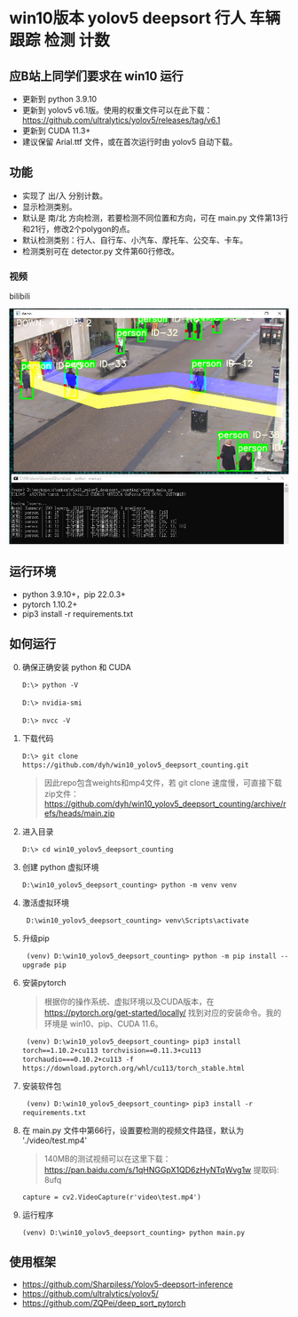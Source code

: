 # win10版本 yolov5 deepsort 行人 车辆 跟踪 检测 计数

## 应B站上同学们要求在 win10 运行

- 更新到 python 3.9.10
- 更新到 yolov5 v6.1版。使用的权重文件可以在此下载：https://github.com/ultralytics/yolov5/releases/tag/v6.1
- 更新到 CUDA 11.3+
- 建议保留 Arial.ttf 文件，或在首次运行时由 yolov5 自动下载。


## 功能
- 实现了 出/入 分别计数。
- 显示检测类别。
- 默认是 南/北 方向检测，若要检测不同位置和方向，可在 main.py 文件第13行和21行，修改2个polygon的点。
- 默认检测类别：行人、自行车、小汽车、摩托车、公交车、卡车。
- 检测类别可在 detector.py 文件第60行修改。


### 视频

bilibili

[![bilibili](https://raw.githubusercontent.com/dyh/win10_yolov5_deepsort_counting/main/cover.png)](https://www.bilibili.com/video/BV13Z4y1C7Dt/ "bilibili")


## 运行环境

- python 3.9.10+，pip 22.0.3+
- pytorch 1.10.2+
- pip3 install -r requirements.txt


## 如何运行

0. 确保正确安装 python 和 CUDA

    ```
    D:\> python -V
   
    D:\> nvidia-smi
   
    D:\> nvcc -V
    ```

1. 下载代码

    ```
    D:\> git clone https://github.com/dyh/win10_yolov5_deepsort_counting.git
    ```
   
   > 因此repo包含weights和mp4文件，若 git clone 速度慢，可直接下载zip文件：https://github.com/dyh/win10_yolov5_deepsort_counting/archive/refs/heads/main.zip
   
2. 进入目录

    ```
    D:\> cd win10_yolov5_deepsort_counting
    ```

3. 创建 python 虚拟环境

    ```
    D:\win10_yolov5_deepsort_counting> python -m venv venv
    ```

4. 激活虚拟环境

    ```
     D:\win10_yolov5_deepsort_counting> venv\Scripts\activate
    ```
   
5. 升级pip

    ```
     (venv) D:\win10_yolov5_deepsort_counting> python -m pip install --upgrade pip
    ```

6. 安装pytorch
   
    > 根据你的操作系统、虚拟环境以及CUDA版本，在 https://pytorch.org/get-started/locally/ 找到对应的安装命令。我的环境是 win10、pip、CUDA 11.6。
   
    ```
     (venv) D:\win10_yolov5_deepsort_counting> pip3 install torch==1.10.2+cu113 torchvision==0.11.3+cu113 torchaudio===0.10.2+cu113 -f https://download.pytorch.org/whl/cu113/torch_stable.html
    ```
   
7. 安装软件包
   
    ```
     (venv) D:\win10_yolov5_deepsort_counting> pip3 install -r requirements.txt
    ```
   
8. 在 main.py 文件中第66行，设置要检测的视频文件路径，默认为 './video/test.mp4'
   
    > 140MB的测试视频可以在这里下载：https://pan.baidu.com/s/1qHNGGpX1QD6zHyNTqWvg1w 提取码: 8ufq 
   
    ```
    capture = cv2.VideoCapture(r'video\test.mp4')
    ```
   
9. 运行程序

    ```
    (venv) D:\win10_yolov5_deepsort_counting> python main.py
    ```


## 使用框架

- https://github.com/Sharpiless/Yolov5-deepsort-inference
- https://github.com/ultralytics/yolov5/
- https://github.com/ZQPei/deep_sort_pytorch
